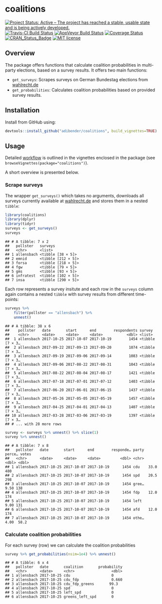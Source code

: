 
coalitions
==========

[![Project Status: Active – The project has reached a stable, usable state and is being actively developed.](http://www.repostatus.org/badges/latest/active.svg)](http://www.repostatus.org/#active) [![Travis-CI Build Status](https://travis-ci.org/adibender/coalitions.svg?branch=master)](https://travis-ci.org/adibender/coalitions) [![AppVeyor Build Status](https://ci.appveyor.com/api/projects/status/github/adibender/coalitions?branch=master&svg=true)](https://ci.appveyor.com/project/adibender/coalitions) [![Coverage Status](https://codecov.io/github/adibender/coalitions/master.svg)](https://codecov.io/github/adibender/coalitions?branch=master) [![CRAN\_Status\_Badge](http://www.r-pkg.org/badges/version/coalitions)](https://cran.r-project.org/package=coalitions) [![MIT license](http://img.shields.io/badge/license-MIT-brightgreen.svg)](http://opensource.org/licenses/MIT)

Overview
--------

The package offers functions that calculate coalition probabilities in multi-party elections, based on a survey results. It offers two main functions:

-   `get_surveys`: Scrapes surveys on German Bundestag elections from [wahlrecht.de](http://www.wahlrecht.de)
-   `get_probabilities`: Calculates coalition probabilities based on provided survey results.

Installation
------------

Install from GitHub using:

``` r
devtools::install_github("adibender/coalitions", build_vignettes=TRUE)
```

Usage
-----

Detailed [workflow](https://adibender.github.io/coalitions/articles/workflow.html) is outlined in the vignettes enclosed in the package (see `browseVignettes(package="coalitions")`).

A short overview is presented below.

### Scrape surveys

The wrapper `get_surveys()` which takes no arguments, downloads all surveys currently available at [wahlrecht.de](http://www.wahlrecht.de/umfragen) and stores them in a nested `tibble`:

``` r
library(coalitions)
library(dplyr)
library(tidyr)
surveys <- get_surveys()
surveys
```

    ## # A tibble: 7 x 2
    ##   pollster   surveys           
    ##   <chr>      <list>            
    ## 1 allensbach <tibble [38 × 5]> 
    ## 2 emnid      <tibble [212 × 5]>
    ## 3 forsa      <tibble [218 × 5]>
    ## 4 fgw        <tibble [79 × 5]> 
    ## 5 gms        <tibble [93 × 5]> 
    ## 6 infratest  <tibble [102 × 5]>
    ## 7 insa       <tibble [290 × 5]>

Each row represents a survey insitute and each row in the `surveys` column again contains a nested `tibble` with survey results from different time-points:

``` r
surveys %>%
    filter(pollster == "allensbach") %>%
    unnest()
```

    ## # A tibble: 38 x 6
    ##    pollster   date       start      end        respondents survey         
    ##    <chr>      <date>     <date>     <date>           <dbl> <list>         
    ##  1 allensbach 2017-10-25 2017-10-07 2017-10-19        1454 <tibble [7 × 3…
    ##  2 allensbach 2017-09-22 2017-09-13 2017-09-20        1074 <tibble [7 × 3…
    ##  3 allensbach 2017-09-19 2017-09-06 2017-09-14        1083 <tibble [7 × 3…
    ##  4 allensbach 2017-09-06 2017-08-22 2017-08-31        1043 <tibble [7 × 3…
    ##  5 allensbach 2017-08-22 2017-08-04 2017-08-17        1421 <tibble [7 × 3…
    ##  6 allensbach 2017-07-18 2017-07-01 2017-07-12        1403 <tibble [7 × 3…
    ##  7 allensbach 2017-06-20 2017-06-01 2017-06-15        1437 <tibble [7 × 3…
    ##  8 allensbach 2017-05-26 2017-05-05 2017-05-19        1457 <tibble [7 × 3…
    ##  9 allensbach 2017-04-25 2017-04-01 2017-04-13        1407 <tibble [7 × 3…
    ## 10 allensbach 2017-03-28 2017-03-06 2017-03-19        1397 <tibble [7 × 3…
    ## # ... with 28 more rows

``` r
survey <- surveys %>% unnest() %>% slice(1)
survey %>% unnest()
```

    ## # A tibble: 7 x 8
    ##   pollster   date       start      end        responde… party perce… votes
    ##   <chr>      <date>     <date>     <date>         <dbl> <chr>  <dbl> <dbl>
    ## 1 allensbach 2017-10-25 2017-10-07 2017-10-19      1454 cdu    33.0  480  
    ## 2 allensbach 2017-10-25 2017-10-07 2017-10-19      1454 spd    20.5  298  
    ## 3 allensbach 2017-10-25 2017-10-07 2017-10-19      1454 gree…   9.50 138  
    ## 4 allensbach 2017-10-25 2017-10-07 2017-10-19      1454 fdp    12.0  174  
    ## 5 allensbach 2017-10-25 2017-10-07 2017-10-19      1454 left    9.00 131  
    ## 6 allensbach 2017-10-25 2017-10-07 2017-10-19      1454 afd    12.0  174  
    ## 7 allensbach 2017-10-25 2017-10-07 2017-10-19      1454 othe…   4.00  58.2

### Calculate coalition probabilities

For each survey (row) we can calculate the coalition probabilities

``` r
survey %>% get_probabilities(nsim=1e4) %>% unnest()
```

    ## # A tibble: 6 x 4
    ##   pollster   date       coalition       probability
    ##   <chr>      <date>     <chr>                 <dbl>
    ## 1 allensbach 2017-10-25 cdu                   0    
    ## 2 allensbach 2017-10-25 cdu_fdp               0.660
    ## 3 allensbach 2017-10-25 cdu_fdp_greens       99.3  
    ## 4 allensbach 2017-10-25 spd                   0    
    ## 5 allensbach 2017-10-25 left_spd              0    
    ## 6 allensbach 2017-10-25 greens_left_spd       0
